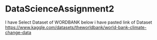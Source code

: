 # DataScienceAssignment2
I have Select Dataset of WORDBANK below i have pasted link of Dataset
https://www.kaggle.com/datasets/theworldbank/world-bank-climate-change-data
